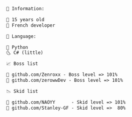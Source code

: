 ```diff
🧠 Information:

👀 15 years old
👻 French developer
```

```diff
🌌 Language:

🐍 Python
🌜 C# (little)
```

```diff
📈 Boss list

📌 github.com/Zenroxx - Boss level => 101%
📌 github.com/zerowwDev - Boss level => 101%
```

```diff
📉 Skid list

📌 github.com/NAOYY      - Skid level => 101%
📌 github.com/Stanley-GF - Skid level =>  80%
```
